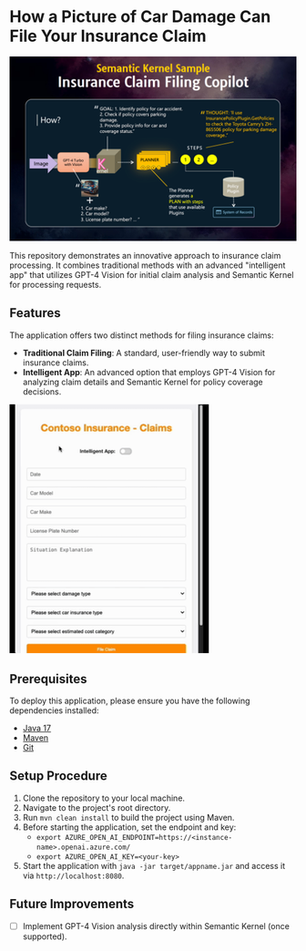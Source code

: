 # How a Picture of Car Damage Can File Your Insurance Claim
<img src="architecture-overview.png?raw=true" width="900px">

This repository demonstrates an innovative approach to insurance claim processing. It combines traditional methods with an advanced "intelligent app" that utilizes GPT-4 Vision for initial claim analysis and Semantic Kernel for processing requests.

## Features
The application offers two distinct methods for filing insurance claims:
- **Traditional Claim Filing**: A standard, user-friendly way to submit insurance claims.
- **Intelligent App**: An advanced option that employs GPT-4 Vision for analyzing claim details and Semantic Kernel for policy coverage decisions.

<img src="demo.gif?raw=true" width="350px">

## Prerequisites 
To deploy this application, please ensure you have the following dependencies installed:
* [Java 17](https://www.oracle.com/java/technologies/javase/jdk17-archive-downloads.html)
* [Maven](https://maven.apache.org/download.cgi)
* [Git](https://git-scm.com/downloads)

## Setup Procedure
1. Clone the repository to your local machine.
2. Navigate to the project's root directory.
3. Run `mvn clean install` to build the project using Maven.
4. Before starting the application, set the endpoint and key:
    - `export AZURE_OPEN_AI_ENDPOINT=https://<instance-name>.openai.azure.com/`
    - `export AZURE_OPEN_AI_KEY=<your-key>`
5. Start the application with `java -jar target/appname.jar` and access it via `http://localhost:8080`.

## Future Improvements
- [ ] Implement GPT-4 Vision analysis directly within Semantic Kernel (once supported).
